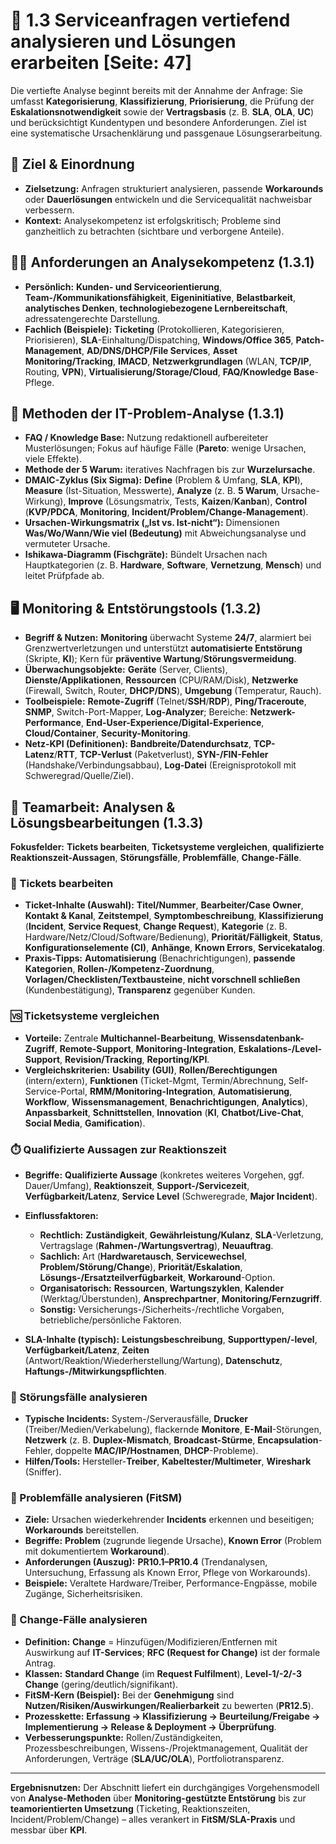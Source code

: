 # 🧩 1.3 Serviceanfragen vertiefend analysieren und Lösungen erarbeiten [Seite: 47]

Die vertiefte Analyse beginnt bereits mit der Annahme der Anfrage: Sie umfasst **Kategorisierung**, **Klassifizierung**, **Priorisierung**, die Prüfung der **Eskalationsnotwendigkeit** sowie der **Vertragsbasis** (z. B. **SLA**, **OLA**, **UC**) und berücksichtigt Kundentypen und besondere Anforderungen. Ziel ist eine systematische Ursachenklärung und passgenaue Lösungserarbeitung. 

## 🎯 Ziel & Einordnung

* **Zielsetzung:** Anfragen strukturiert analysieren, passende **Workarounds** oder **Dauerlösungen** entwickeln und die Servicequalität nachweisbar verbessern.
* **Kontext:** Analysekompetenz ist erfolgskritisch; Probleme sind ganzheitlich zu betrachten (sichtbare und verborgene Anteile). 

## 🧑‍💻 Anforderungen an Analysekompetenz (1.3.1)

* **Persönlich:** **Kunden- und Serviceorientierung**, **Team-/Kommunikationsfähigkeit**, **Eigeninitiative**, **Belastbarkeit**, **analytisches Denken**, **technologiebezogene Lernbereitschaft**, adressatengerechte Darstellung.
* **Fachlich (Beispiele):** **Ticketing** (Protokollieren, Kategorisieren, Priorisieren), **SLA**-Einhaltung/Dispatching, **Windows/Office 365**, **Patch-Management**, **AD/DNS/DHCP/File Services**, **Asset Monitoring/Tracking**, **IMACD**, **Netzwerkgrundlagen** (WLAN, **TCP/IP**, Routing, **VPN**), **Virtualisierung/Storage/Cloud**, **FAQ/Knowledge Base**-Pflege. 

## 🧰 Methoden der IT-Problem-Analyse (1.3.1)

* **FAQ / Knowledge Base:** Nutzung redaktionell aufbereiteter Musterlösungen; Fokus auf häufige Fälle (**Pareto**: wenige Ursachen, viele Effekte).
* **Methode der 5 Warum:** iteratives Nachfragen bis zur **Wurzelursache**.
* **DMAIC-Zyklus (Six Sigma):** **Define** (Problem & Umfang, **SLA**, **KPI**), **Measure** (Ist-Situation, Messwerte), **Analyze** (z. B. **5 Warum**, Ursache-Wirkung), **Improve** (Lösungsmatrix, Tests, **Kaizen**/**Kanban**), **Control** (**KVP/PDCA**, **Monitoring**, **Incident/Problem/Change-Management**).
* **Ursachen-Wirkungsmatrix („Ist vs. Ist-nicht“):** Dimensionen **Was/Wo/Wann/Wie viel (Bedeutung)** mit Abweichungsanalyse und vermuteter Ursache.
* **Ishikawa-Diagramm (Fischgräte):** Bündelt Ursachen nach Hauptkategorien (z. B. **Hardware**, **Software**, **Vernetzung**, **Mensch**) und leitet Prüfpfade ab. 

## 🖥️ Monitoring & Entstörungstools (1.3.2)

* **Begriff & Nutzen:** **Monitoring** überwacht Systeme **24/7**, alarmiert bei Grenzwertverletzungen und unterstützt **automatisierte Entstörung** (Skripte, **KI**); Kern für **präventive Wartung**/**Störungsvermeidung**.
* **Überwachungsobjekte:** **Geräte** (Server, Clients), **Dienste/Applikationen**, **Ressourcen** (CPU/RAM/Disk), **Netzwerke** (Firewall, Switch, Router, **DHCP/DNS**), **Umgebung** (Temperatur, Rauch).
* **Toolbeispiele:** **Remote-Zugriff** (Telnet/**SSH**/**RDP**), **Ping/Traceroute**, **SNMP**, Switch-Port-Mapper, **Log-Analyzer**; Bereiche: **Netzwerk-Performance**, **End-User-Experience/Digital-Experience**, **Cloud/Container**, **Security-Monitoring**.
* **Netz-KPI (Definitionen):** **Bandbreite/Datendurchsatz**, **TCP-Latenz**/**RTT**, **TCP-Verlust** (Paketverlust), **SYN-/FIN-Fehler** (Handshake/Verbindungsabbau), **Log-Datei** (Ereignisprotokoll mit Schweregrad/Quelle/Ziel). 

## 👥 Teamarbeit: Analysen & Lösungsbearbeitungen (1.3.3)

**Fokusfelder:** **Tickets bearbeiten**, **Ticketsysteme vergleichen**, **qualifizierte Reaktionszeit-Aussagen**, **Störungsfälle**, **Problemfälle**, **Change-Fälle**. 

### 🎫 Tickets bearbeiten

* **Ticket-Inhalte (Auswahl):** **Titel/Nummer**, **Bearbeiter/Case Owner**, **Kontakt & Kanal**, **Zeitstempel**, **Symptombeschreibung**, **Klassifizierung** (**Incident**, **Service Request**, **Change Request**), **Kategorie** (z. B. Hardware/Netz/Cloud/Software/Bedienung), **Priorität/Fälligkeit**, **Status**, **Konfigurationselemente (CI)**, **Anhänge**, **Known Errors**, **Servicekatalog**.
* **Praxis-Tipps:** **Automatisierung** (Benachrichtigungen), **passende Kategorien**, **Rollen-/Kompetenz-Zuordnung**, **Vorlagen/Checklisten/Textbausteine**, **nicht vorschnell schließen** (Kundenbestätigung), **Transparenz** gegenüber Kunden. 

### 🆚 Ticketsysteme vergleichen

* **Vorteile:** Zentrale **Multichannel-Bearbeitung**, **Wissensdatenbank-Zugriff**, **Remote-Support**, **Monitoring-Integration**, **Eskalations-/Level-Support**, **Revision/Tracking**, **Reporting/KPI**.
* **Vergleichskriterien:** **Usability (GUI)**, **Rollen/Berechtigungen** (intern/extern), **Funktionen** (Ticket-Mgmt, Termin/Abrechnung, Self-Service-Portal, **RMM/Monitoring-Integration**, **Automatisierung**, **Workflow**, **Wissensmanagement**, **Benachrichtigungen**, **Analytics**), **Anpassbarkeit**, **Schnittstellen**, **Innovation** (**KI**, **Chatbot/Live-Chat**, **Social Media**, **Gamification**). 

### ⏱️ Qualifizierte Aussagen zur Reaktionszeit

* **Begriffe:** **Qualifizierte Aussage** (konkretes weiteres Vorgehen, ggf. Dauer/Umfang), **Reaktionszeit**, **Support-/Servicezeit**, **Verfügbarkeit/Latenz**, **Service Level** (Schweregrade, **Major Incident**).
* **Einflussfaktoren:**

  * **Rechtlich:** **Zuständigkeit**, **Gewährleistung/Kulanz**, **SLA**-Verletzung, Vertragslage (**Rahmen-/Wartungsvertrag**), **Neuauftrag**.
  * **Sachlich:** Art (**Hardwaretausch**, **Servicewechsel**, **Problem/Störung/Change**), **Priorität/Eskalation**, **Lösungs-/Ersatzteilverfügbarkeit**, **Workaround**-Option.
  * **Organisatorisch:** **Ressourcen**, **Wartungszyklen**, **Kalender** (Werktag/Überstunden), **Ansprechpartner**, **Monitoring/Fernzugriff**.
  * **Sonstig:** Versicherungs-/Sicherheits-/rechtliche Vorgaben, betriebliche/persönliche Faktoren.
* **SLA-Inhalte (typisch):** **Leistungsbeschreibung**, **Supporttypen/-level**, **Verfügbarkeit/Latenz**, **Zeiten** (Antwort/Reaktion/Wiederherstellung/Wartung), **Datenschutz**, **Haftungs-/Mitwirkungspflichten**. 

### 🚨 Störungsfälle analysieren

* **Typische Incidents:** System-/Serverausfälle, **Drucker** (Treiber/Medien/Verkabelung), flackernde **Monitore**, **E-Mail**-Störungen, **Netzwerk** (z. B. **Duplex-Mismatch**, **Broadcast-Stürme**, **Encapsulation**-Fehler, doppelte **MAC/IP/Hostnamen**, **DHCP**-Probleme).
* **Hilfen/Tools:** Hersteller-**Treiber**, **Kabeltester/Multimeter**, **Wireshark** (Sniffer). 

### 🧩 Problemfälle analysieren (FitSM)

* **Ziele:** Ursachen wiederkehrender **Incidents** erkennen und beseitigen; **Workarounds** bereitstellen.
* **Begriffe:** **Problem** (zugrunde liegende Ursache), **Known Error** (Problem mit dokumentiertem **Workaround**).
* **Anforderungen (Auszug):** **PR10.1–PR10.4** (Trendanalysen, Untersuchung, Erfassung als Known Error, Pflege von Workarounds).
* **Beispiele:** Veraltete Hardware/Treiber, Performance-Engpässe, mobile Zugänge, Sicherheitsrisiken. 

### 🔄 Change-Fälle analysieren

* **Definition:** **Change** = Hinzufügen/Modifizieren/Entfernen mit Auswirkung auf **IT-Services**; **RFC (Request for Change)** ist der formale Antrag.
* **Klassen:** **Standard Change** (im **Request Fulfilment**), **Level-1/-2/-3 Change** (gering/deutlich/signifikant).
* **FitSM-Kern (Beispiel):** Bei der **Genehmigung** sind **Nutzen/Risiken/Auswirkungen/Realierbarkeit** zu bewerten (**PR12.5**).
* **Prozesskette:** **Erfassung → Klassifizierung → Beurteilung/Freigabe → Implementierung → Release & Deployment → Überprüfung**.
* **Verbesserungspunkte:** Rollen/Zuständigkeiten, Prozessbeschreibungen, Wissens-/Projektmanagement, Qualität der Anforderungen, Verträge (**SLA/UC/OLA**), Portfoliotransparenz. 

---

**Ergebnisnutzen:** Der Abschnitt liefert ein durchgängiges Vorgehensmodell von **Analyse-Methoden** über **Monitoring-gestützte Entstörung** bis zur **teamorientierten Umsetzung** (Ticketing, Reaktionszeiten, Incident/Problem/Change) – alles verankert in **FitSM/SLA-Praxis** und messbar über **KPI**. 
